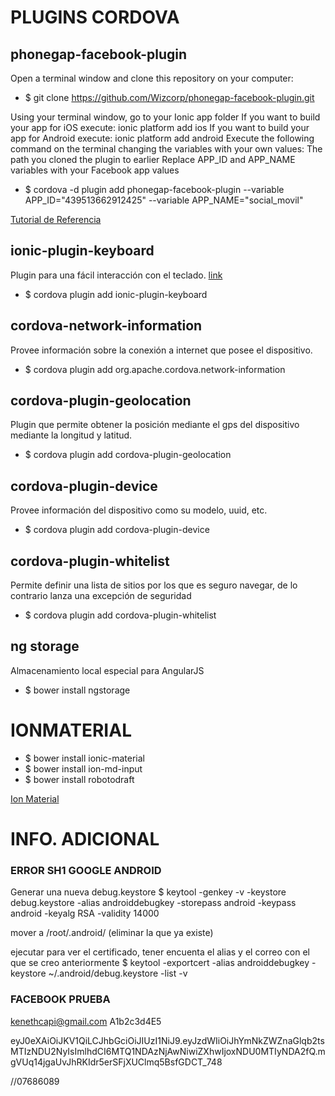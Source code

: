 # PLUGINS CORDOVA
## phonegap-facebook-plugin
Open a terminal window and clone this repository on your computer:

 * $ git clone https://github.com/Wizcorp/phonegap-facebook-plugin.git

Using your terminal window, go to your Ionic app folder
If you want to build your app for iOS execute: ionic platform add ios
If you want to build your app for Android execute: ionic platform add android
Execute the following command on the terminal changing the variables with your own values:
The path you cloned the plugin to earlier
Replace APP_ID and APP_NAME variables with your Facebook app values

 * $ cordova -d plugin add phonegap-facebook-plugin --variable APP_ID="439513662912425" --variable APP_NAME="social_movil"
 
 [Tutorial de Referencia](https://ionicthemes.com/tutorials/about/native-facebook-login-with-ionic-framework)
 
## ionic-plugin-keyboard
Plugin para una fácil interacción con el teclado. [link](https://github.com/driftyco/ionic-plugin-keyboard)

 * $ cordova plugin add ionic-plugin-keyboard
 
## cordova-network-information
Provee información sobre la conexión a internet que posee el dispositivo.

 * $ cordova plugin add org.apache.cordova.network-information


## cordova-plugin-geolocation
Plugin que permite obtener la posición mediante el gps del dispositivo mediante la longitud y latitud.

 * $ cordova plugin add cordova-plugin-geolocation


## cordova-plugin-device
Provee información del dispositivo como su modelo, uuid, etc.

 * $ cordova plugin add cordova-plugin-device
 
## cordova-plugin-whitelist
Permite definir una lista de sitios por los que es seguro navegar, de lo contrario lanza una excepción de seguridad

 * $ cordova plugin add cordova-plugin-whitelist
 
## ng storage
Almacenamiento local especial para AngularJS

* $ bower install ngstorage

# IONMATERIAL
 * $ bower install ionic-material
 * $ bower install ion-md-input 
 * $ bower install robotodraft 
 
 [Ion Material](https://github.com/zachsoft/Ionic-Material)
 
 

# INFO. ADICIONAL

### ERROR SH1 GOOGLE ANDROID

Generar una nueva debug.keystore
$ keytool -genkey -v -keystore debug.keystore -alias androiddebugkey -storepass android -keypass android -keyalg RSA -validity 14000

mover a /root/.android/  (eliminar la que ya existe)

ejecutar para ver el certificado, tener encuenta el alias y el correo con el que se creo anteriormente
$ keytool -exportcert -alias androiddebugkey -keystore ~/.android/debug.keystore -list -v


### FACEBOOK PRUEBA

kenethcapi@gmail.com
A1b2c3d4E5

eyJ0eXAiOiJKV1QiLCJhbGciOiJIUzI1NiJ9.eyJzdWIiOiJhYmNkZWZnaGlqb2tsMTIzNDU2NyIsImlhdCI6MTQ1NDAzNjAwNiwiZXhwIjoxNDU0MTIyNDA2fQ.mgVUq14jgaUvJhRKIdr5erSFjXUClmq5BsfGDCT_748

//07686089